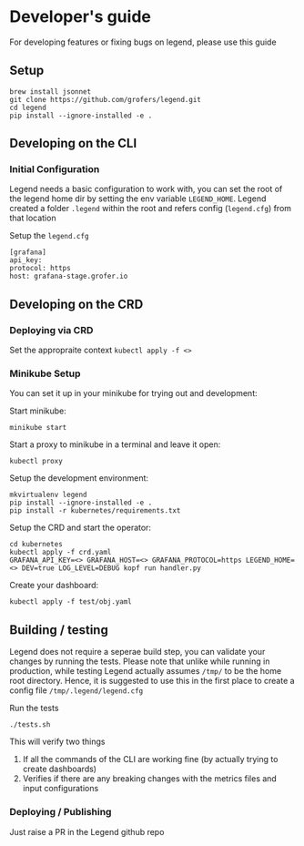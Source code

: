 # Developer's guide

For developing features or fixing bugs on legend, please use this guide 

## Setup

```shell
brew install jsonnet
git clone https://github.com/grofers/legend.git
cd legend
pip install --ignore-installed -e .
```

## Developing on the CLI

### Initial Configuration

Legend needs a basic configuration to work with, you can set the root of the legend home dir
by setting the env variable `LEGEND_HOME`. Legend created a folder `.legend` within the root and
refers config (`legend.cfg`) from that location

Setup the `legend.cfg`

```shell
[grafana]
api_key:
protocol: https
host: grafana-stage.grofer.io
```

## Developing on the CRD

### Deploying via CRD

Set the appropraite context
`kubectl apply -f <>`

### Minikube Setup

You can set it up in your minikube for trying out and development:

Start minikube:

```shell
minikube start
```

Start a proxy to minikube in a terminal and leave it open:

```shell
kubectl proxy
```

Setup the development environment:

```shell
mkvirtualenv legend
pip install --ignore-installed -e .
pip install -r kubernetes/requirements.txt
```

Setup the CRD and start the operator:

```shell
cd kubernetes
kubectl apply -f crd.yaml
GRAFANA_API_KEY=<> GRAFANA_HOST=<> GRAFANA_PROTOCOL=https LEGEND_HOME=<> DEV=true LOG_LEVEL=DEBUG kopf run handler.py
```

Create your dashboard:

```shell
kubectl apply -f test/obj.yaml
```

## Building / testing

Legend does not require a seperae build step, you can validate your changes by running 
the tests. Please note that unlike while running in production, while testing Legend
actually assumes `/tmp/` to be the home root directory. Hence, it is suggested to use this 
in the first place to create a config file `/tmp/.legend/legend.cfg`

Run the tests

```shell
./tests.sh
```

This will verify two things

1. If all the commands of the CLI are working fine (by actually trying to create dashboards)
2. Verifies if there are any breaking changes with the metrics files and input configurations

### Deploying / Publishing

Just raise a PR in the Legend github repo
